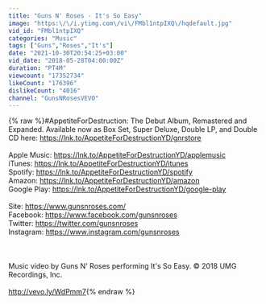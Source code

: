 ```yaml
---
title: "Guns N' Roses - It's So Easy"
image: "https:\/\/i.ytimg.com\/vi\/FMbl1ntpIXQ\/hqdefault.jpg"
vid_id: "FMbl1ntpIXQ"
categories: "Music"
tags: ["Guns","Roses","It's"]
date: "2021-10-30T20:54:25+03:00"
vid_date: "2018-05-28T04:00:00Z"
duration: "PT4M"
viewcount: "17352734"
likeCount: "176396"
dislikeCount: "4016"
channel: "GunsNRosesVEVO"
---
```

{% raw %}#AppetiteForDestruction: The Debut Album, Remastered and Expanded. Available now as Box Set, Super Deluxe, Double LP, and Double CD here: <a rel="nofollow" target="blank" href="https://lnk.to/AppetiteForDestructionYD/gnrstore">https://lnk.to/AppetiteForDestructionYD/gnrstore</a> <br /><br />Apple Music: <a rel="nofollow" target="blank" href="https://lnk.to/AppetiteForDestructionYD/applemusic">https://lnk.to/AppetiteForDestructionYD/applemusic</a> <br />iTunes: <a rel="nofollow" target="blank" href="https://lnk.to/AppetiteForDestructionYD/itunes">https://lnk.to/AppetiteForDestructionYD/itunes</a> <br />Spotify: <a rel="nofollow" target="blank" href="https://lnk.to/AppetiteForDestructionYD/spotify">https://lnk.to/AppetiteForDestructionYD/spotify</a> <br />Amazon: <a rel="nofollow" target="blank" href="https://lnk.to/AppetiteForDestructionYD/amazon">https://lnk.to/AppetiteForDestructionYD/amazon</a> <br />Google Play: <a rel="nofollow" target="blank" href="https://lnk.to/AppetiteForDestructionYD/google-play">https://lnk.to/AppetiteForDestructionYD/google-play</a> <br /><br />Site: <a rel="nofollow" target="blank" href="https://www.gunsnroses.com/">https://www.gunsnroses.com/</a> <br />Facebook: <a rel="nofollow" target="blank" href="https://www.facebook.com/gunsnroses">https://www.facebook.com/gunsnroses</a> <br />Twitter: <a rel="nofollow" target="blank" href="https://twitter.com/gunsnroses">https://twitter.com/gunsnroses</a> <br />Instagram: <a rel="nofollow" target="blank" href="https://www.instagram.com/gunsnroses">https://www.instagram.com/gunsnroses</a> <br /><br /><br /><br />Music video by Guns N' Roses performing It's So Easy. © 2018 UMG Recordings, Inc.<br /><br /><a rel="nofollow" target="blank" href="http://vevo.ly/WdPmm7">http://vevo.ly/WdPmm7</a>{% endraw %}
